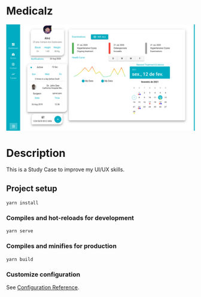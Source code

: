 # Medicalz

![](src/assets/print.png)

# Description
This is a Study Case to improve my UI/UX skills.

## Project setup
```
yarn install
```

### Compiles and hot-reloads for development
```
yarn serve
```

### Compiles and minifies for production
```
yarn build
```

### Customize configuration
See [Configuration Reference](https://cli.vuejs.org/config/).
